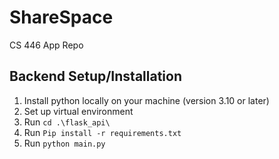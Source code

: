 # ShareSpace

CS 446 App Repo

## Backend Setup/Installation

1. Install python locally on your machine (version 3.10 or later)
2. Set up virtual environment
3. Run `cd .\flask_api\`
4. Run `Pip install -r requirements.txt`
5. Run `python main.py`
